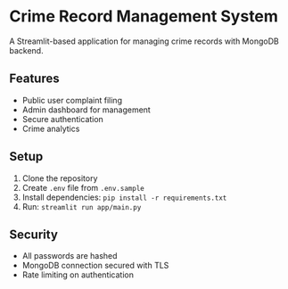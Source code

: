 # Crime Record Management System

A Streamlit-based application for managing crime records with MongoDB backend.

## Features
- Public user complaint filing
- Admin dashboard for management
- Secure authentication
- Crime analytics

## Setup
1. Clone the repository
2. Create `.env` file from `.env.sample`
3. Install dependencies: `pip install -r requirements.txt`
4. Run: `streamlit run app/main.py`

## Security
- All passwords are hashed
- MongoDB connection secured with TLS
- Rate limiting on authentication
